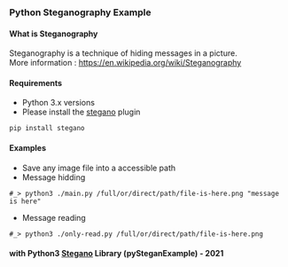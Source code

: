### Python Steganography Example

#### What is Steganography 
Steganography is a technique of hiding messages in a picture. <br>More information : https://en.wikipedia.org/wiki/Steganography

#### Requirements
- Python 3.x versions
- Please install the <a href="https://pypi.org/project/stegano/">stegano</a> plugin
~~~~
pip install stegano
~~~~

#### Examples
- Save any image file into a accessible path
- Message hidding
~~~~
#_> python3 ./main.py /full/or/direct/path/file-is-here.png "message is here"
~~~~
- Message reading
~~~~
#_> python3 ./only-read.py /full/or/direct/path/file-is-here.png
~~~~

#### with Python3 <a href="https://pypi.org/project/stegano/">Stegano</a> Library (pySteganExample) - 2021
